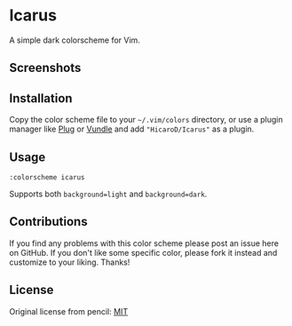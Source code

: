 # Icarus

A simple dark colorscheme for Vim.

## Screenshots

## Installation

Copy the color scheme file to your `~/.vim/colors` directory, or use a plugin
manager like [Plug][] or [Vundle][] and add `"HicaroD/Icarus"`
as a plugin.

[vundle]: https://github.com/gmarik/Vundle.vim
[plug]: https://github.com/junegunn/vim-plug

## Usage

```
:colorscheme icarus
```

Supports both `background=light` and `background=dark`.

## Contributions

If you find any problems with this color scheme please post an issue here on
GitHub. If you don't like some specific color, please fork it instead and customize
to your liking. Thanks!

## License

Original license from pencil: [MIT](LICENSE)
